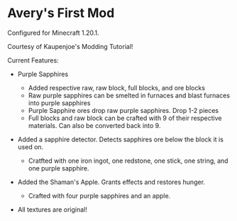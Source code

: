 # Avery's First Mod
Configured for Minecraft 1.20.1.

Courtesy of Kaupenjoe's Modding Tutorial!

Current Features:
- Purple Sapphires
    - Added respective raw, raw block, full blocks, and ore blocks
    - Raw purple sapphires can be smelted in furnaces and blast furnaces into purple sapphires
    - Purple Sapphire ores drop raw purple sapphires. Drop 1-2 pieces
    - Full blocks and raw block can be crafted with 9 of their respective materials. Can also be converted back into 9.

- Added a sapphire detector. Detects sapphires ore below the block it is used on.
    - Cratfted with one iron ingot, one redstone, one stick, one string, and one purple sapphire.
- Added the Shaman's Apple. Grants effects and restores hunger.
    - Crafted with four purple sapphires and an apple.

- All textures are original!
